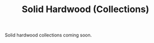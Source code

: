 ﻿---
layout: collection
title: "Solid Hardwood (Collections)"
category: "hardwood"
subtype: "solid"
collection: "TBD"
---
<p>Solid hardwood collections coming soon.</p>
